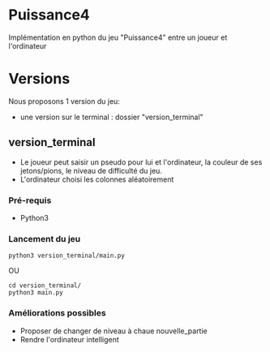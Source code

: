 # Puissance4
Implémentation en python du jeu "Puissance4" entre un joueur et l'ordinateur

<!--
# Rappel des règles du jeu
-->
# Versions
Nous proposons  1<!--2--> version du jeu:
* une version sur le terminal : dossier "version_terminal"
<!--* une version avec une interface graphique : dossier "version_graphique"-->
## version_terminal
* Le joueur peut saisir un pseudo pour lui et l'ordinateur, la couleur de ses jetons/pions, le niveau de difficulté du jeu.
* L'ordinateur choisi les colonnes aléatoirement

### Pré-requis
* Python3

### Lancement du jeu
```
python3 version_terminal/main.py
```
OU
```
cd version_terminal/
python3 main.py
```

### Améliorations possibles
<!--* Afficher le niveau du Jeu-->
* Proposer de changer de niveau à chaue nouvelle_partie
* Rendre l'ordinateur intelligent
<!--* ajouter les exceptions (try/catch)-->

<!--
## Puissance4 (Interface graphique)

### Pré-requis
* Python3
* pygame
### Lancement du jeu
```
python3 version_graphique/main.py
```
OU
```
cd version_graphique/
python3 main.py
```
-->
